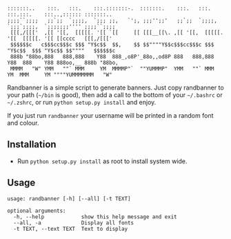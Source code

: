 ```
:::::::..    :::.   :::.    :::.:::::::-.  :::::::.    :::.   :::.    :::.:::.    :::..,:::::: :::::::..   
;;;;``;;;;   ;;`;;  `;;;;,  `;;; ;;,   `';, ;;;'';;'   ;;`;;  `;;;;,  `;;;`;;;;,  `;;;;;;;'''' ;;;;``;;;;  
 [[[,/[[['  ,[[ '[[,  [[[[[. '[[ `[[     [[ [[[__[[\. ,[[ '[[,  [[[[[. '[[  [[[[[. '[[ [[cccc   [[[,/[[['  
 $$$$$$c   c$$$cc$$$c $$$ "Y$c$$  $$,    $$ $$""""Y$$c$$$cc$$$c $$$ "Y$c$$  $$$ "Y$c$$ $$""""   $$$$$$c    
 888b "88bo,888   888,888    Y88  888_,o8P'_88o,,od8P 888   888,888    Y88  888    Y88 888oo,__ 888b "88bo,
 MMMM   "W" YMM   ""` MMM     YM  MMMMP"`  ""YUMMMP"  YMM   ""` MMM     YM  MMM     YM """"YUMMMMMMM   "W" 
```

Randbanner is a simple script to generate banners. Just copy randbanner to your path (`~/bin` is good), then add a call to the bottom of your `~/.bashrc` or `~/.zshrc`, or run `python setup.py install` and enjoy.

If you just run `randbanner` your username will be printed in a random font and colour.

## Installation
* Run `python setup.py install` as root to install system wide.

## Usage
```
usage: randbanner [-h] [--all] [-t TEXT]

optional arguments:
  -h, --help            show this help message and exit
  --all, -a             Display all fonts
  -t TEXT, --text TEXT  Text to display
```
